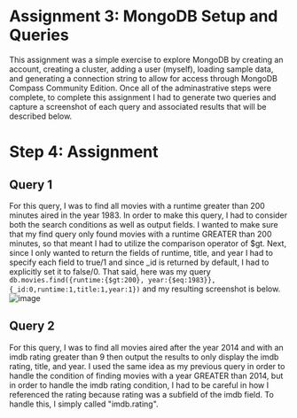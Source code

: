 # Assignment 3: MongoDB Setup and Queries
This assignment was a simple exercise to explore MongoDB by creating an account, creating a cluster, adding a user (myself), loading sample data, and generating a connection string to allow for access through MongoDB Compass Community Edition. Once all of the adminastrative steps were complete, to complete this assignment I had to generate two queries and capture a screenshot of each query and associated results that will be described below.

# Step 4: Assignment
## Query 1
For this query, I was to find all movies with a runtime greater than 200 minutes aired in the year 1983. In order to make this query, I had to consider both the search conditions as well as output fields. I wanted to make sure that my find query only found movies with a runtime GREATER than 200 minutes, so that meant I had to utilize the comparison operator of $gt. Next, since I only wanted to return the fields of runtime, title, and year I had to specify each field to true/1 and since _id is returned by default, I had to explicitly set it to false/0. That said, here was my query `db.movies.find({runtime:{$gt:200}, year:{$eq:1983}}, {_id:0,runtime:1,title:1,year:1})` and my resulting screenshot is below.
![image](https://github.com/user-attachments/assets/fea18f5d-7786-448e-acc0-2d577d93ca98)

## Query 2
For this query, I was to find all movies aired after the year 2014 and with an imdb rating greater than 9 then output the results to only display the imdb rating, title, and year. I used the same idea as my previous query in order to handle the condition of finding movies with a year GREATER than 2014, but in order to handle the imdb rating condition, I had to be careful in how I referenced the rating because rating was a subfield of the imdb field. To handle this, I simply called "imdb.rating".
